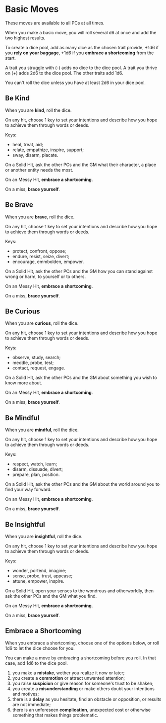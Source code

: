 # Basic Moves

These moves are available to all PCs at all times.

When you make a basic move, you will roll several d6 at once and add the two highest results.

To create a dice pool, add as many dice as the chosen trait provide, +1d6 if you **rely on your baggage**, +1d6 if you **embrace a shortcoming** from the start.

A trait you struggle with (-) adds no dice to the dice pool. A trait you thrive on (+) adds 2d6 to the dice pool. The other traits add 1d6.

You can't roll the dice unless you have at least 2d6 in your dice pool.

## Be Kind

When you are **kind**, roll the dice.

On any hit, choose 1 key to set your intentions and describe how you hope to achieve them through words or deeds.

Keys:
- heal, treat, aid;
- relate, empathize, inspire, support;
- sway, disarm, placate.

On a Solid Hit, ask the other PCs and the GM what their character, a place or another entity needs the most.

On an Messy Hit, **embrace a shortcoming**.

On a miss, **brace yourself**.

## Be Brave

When you are **brave**, roll the dice.

On any hit, choose 1 key to set your intentions and describe how you hope to achieve them through words or deeds.

Keys:
- protect, confront, oppose;
- endure, resist, seize, divert;
- encourage, emmbolden, empower.

On a Solid Hit, ask the other PCs and the GM how you can stand against wrong or harm, to yourself or to others.

On an Messy Hit, **embrace a shortcoming**.

On a miss, **brace yourself**.

## Be Curious

When you are **curious**, roll the dice.

On any hit, choose 1 key to set your intentions and describe how you hope to achieve them through words or deeds.

Keys:
- observe, study, search;
- meddle, probe, test;
- contact, request, engage.

On a Solid Hit, ask the other PCs and the GM about something you wish to know more about.

On an Messy Hit, **embrace a shortcoming**.

On a miss, **brace yourself**.

## Be Mindful

When you are **mindful**, roll the dice.

On any hit, choose 1 key to set your intentions and describe how you hope to achieve them through words or deeds.

Keys:
- respect, watch, learn;
- disarm, dissuade, divert;
- prepare, plan, position.

On a Solid Hit, ask the other PCs and the GM about the world around you to find your way forward.

On an Messy Hit, **embrace a shortcoming**.

On a miss, **brace yourself**.

## Be Insightful

When you are **insightful**, roll the dice.

On any hit, choose 1 key to set your intentions and describe how you hope to achieve them through words or deeds.

Keys:
- wonder, portend, imagine;
- sense, probe, trust, appease;
- attune, empower, inspire.

On a Solid Hit,  open your senses to the wondrous and otherworldly, then ask the other PCs and the GM what you find.

On an Messy Hit, **embrace a shortcoming**.

On a miss, **brace yourself**.

## Embrace a Shortcoming

When you embrace a shortcoming, choose one of the options below, or roll 1d6 to let the dice choose for you.

You can make a move by embracing a shortcoming before you roll. In that case, add 1d6 to the dice pool.

1. you make a **mistake**, wether you realize it now or later;
2. you create a **commotion** or attract unwanted attention;
3. you raise **suspicion** or give reason for someone's trust to be shaken;
4. you create a **misunderstanding** or make others doubt your intentions and motives;
5. there is a **delay** as you hesitate, find an obstacle or opposition, or results are not immediate;
6. there is an unforeseen **complication**, unexpected cost or otherwise something that makes things problematic.